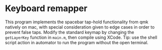 # Keyboard remapper

This program implements the spacebar tap-hold functionality from qmk natively on mac, with special consideration given to edge cases in order to prevent false taps. Modify the standard keymap by changing the `getLayerKey` function in `main.m`, then compile using XCode. Tip: use the shell script action in automator to run the program without the open terminal.
